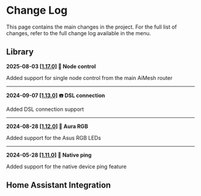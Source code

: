 # Change Log

This page contains the main changes in the project. For the full list of changes, refer to the full change log available in the menu.

## Library

**2025-08-03 [[1.17.0]](https://github.com/Vaskivskyi/asusrouter/releases/tag/1.17.0) 🐣 Node control**

Added support for single node control from the main AiMesh router

---

**2024-09-07 [[1.13.0]](https://github.com/Vaskivskyi/asusrouter/releases/tag/1.13.0) ☎️ DSL connection**

Added DSL connection support

---

**2024-08-28 [[1.12.0]](https://github.com/Vaskivskyi/asusrouter/releases/tag/1.12.0) 🚨 Aura RGB**

Added support for the Asus RGB LEDs

---

**2024-05-28 [[1.11.0]](https://github.com/Vaskivskyi/asusrouter/releases/tag/1.11.0) 📡 Native ping**

Added support for the native device ping feature

## Home Assistant Integration
